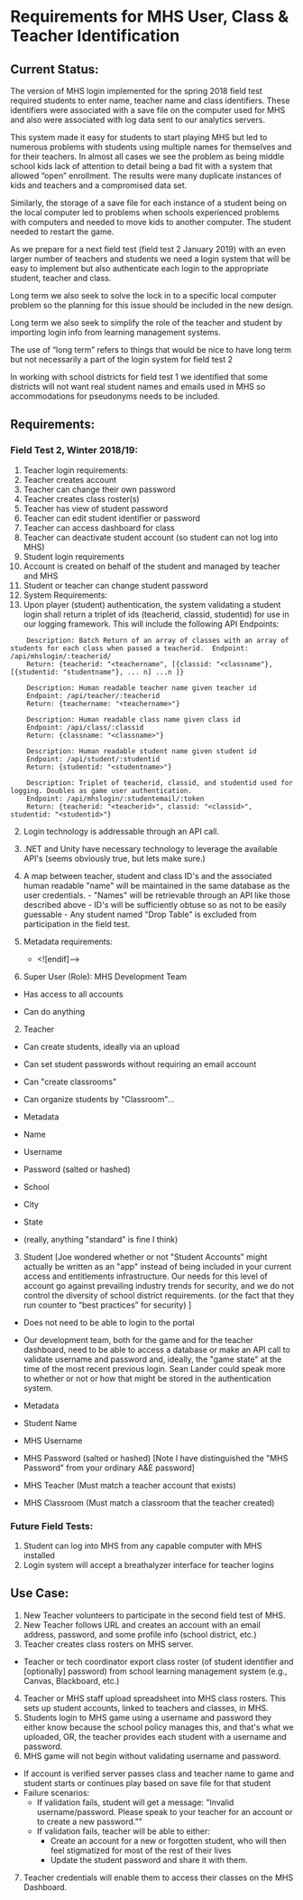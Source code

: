 
# Requirements for MHS User, Class & Teacher Identification

## Current Status:

The version of MHS login implemented for the spring 2018 field test required students to enter name, teacher name and class identifiers. These identifiers were associated with a save file on the computer used for MHS and also were associated with log data sent to our analytics servers.

This system made it easy for students to start playing MHS but led to numerous problems with students using multiple names for themselves and for their teachers. In almost all cases we see the problem as being middle school kids lack of attention to detail being a bad fit with a system that allowed “open” enrollment. The results were many duplicate instances of kids and teachers and a compromised data set.

Similarly, the storage of a save file for each instance of a student being on the local computer led to problems when schools experienced problems with computers and needed to move kids to another computer. The student needed to restart the game.

As we prepare for a next field test (field test 2 January 2019) with an even larger number of teachers and students we need a login system that will be easy to implement but also authenticate each login to the appropriate student, teacher and class.

Long term we also seek to solve the lock in to a specific local computer problem so the planning for this issue should be included in the new design.

Long term we also seek to simplify the role of the teacher and student by importing login info from learning management systems.

The use of “long term” refers to things that would be nice to have long term but not necessarily a part of the login system for field test 2

In working with school districts for field test 1 we identified that some districts will not want real student names and emails used in MHS so accommodations for pseudonyms needs to be included.


## Requirements:
### Field Test 2, Winter 2018/19:

1.	Teacher login requirements:
  1.  Teacher creates account
  3.	Teacher can change their own password
  6.	Teacher creates class roster(s)
  8.	Teacher has view of student password
  9.	Teacher can edit student identifier or password
  10.	Teacher can access dashboard for class
  11.	Teacher can deactivate student account (so student can not log into MHS)
1. Student login requirements
  4.	Account is created on behalf of the student and managed by teacher and MHS
  5.	Student or teacher can change student password
1. System Requirements:
  1. Upon player (student) authentication, the system validating a student login shall return a triplet of ids (teacherid, classid, studentid) for use in our logging framework. This will include the following API Endpoints:
```
    Description: Batch Return of an array of classes with an array of students for each class when passed a teacherid.  Endpoint: /api/mhslogin/:teacherid/
    Return: {teacherid: "<teachername", [{classid: "<classname"}, [{studentid: "studentname"}, ... n] ...n ]}

    Description: Human readable teacher name given teacher id
    Endpoint: /api/teacher/:teacherid
    Return: {teachername: "<teachername>"}

    Description: Human readable class name given class id
    Endpoint: /api/class/:classid
    Return: {classname: "<classname>"}

    Description: Human readable student name given student id
    Endpoint: /api/student/:studentid
    Return: {studentid: "<studentname>"}

    Description: Triplet of teacherid, classid, and studentid used for logging. Doubles as game user authentication.
    Endpoint: /api/mhslogin/:studentemail/:token
    Return: {teacherid: "<teacherid>", classid: "<classid>", studentid: "<studentid>"}
```
  2. Login technology is addressable through an API call.
  3. .NET and Unity have necessary technology to leverage the available API's (seems obviously true, but lets make sure.)
  4. A map between teacher, student and class ID's and the associated human readable "name" will be maintained in the same database as the user credentials.
    - "Names" will be retrievable through an API like those described above
    - ID's will be sufficiently obtuse so as not to be easily guessable
    - Any student named "Drop Table" is excluded from participation in the field test.
  5. Metadata requirements: 
	  - <![endif]-->

1. Super User (Role): MHS Development Team

- Has access to all accounts

- Can do anything

2. Teacher

- Can create students, ideally via an upload

- Can set student passwords without requiring an email account

- Can "create classrooms"

- Can organize students by "Classroom"...

- Metadata

- Name

- Username

- Password (salted or hashed)

- School

- City

- State

- (really, anything "standard" is fine I think)

3. Student [Joe wondered whether or not "Student Accounts" might actually be written as an "app" instead of being included in your current access and entitlements infrastructure. Our needs for this level of account go against prevailing industry trends for security, and we do not control the diversity of school district requirements. (or the fact that they run counter to “best practices” for security) ]

- Does not need to be able to login to the portal

- Our development team, both for the game and for the teacher dashboard, need to be able to access a database or make an API call to validate username and password and, ideally, the "game state" at the time of the most recent previous login. Sean Lander could speak more to whether or not or how that might be stored in the authentication system.

- Metadata
- Student Name
- MHS Username
- MHS Password (salted or hashed) [Note I have distinguished the "MHS Password" from your ordinary A&E password]
- MHS Teacher (Must match a teacher account that exists)
- MHS Classroom (Must match a classroom that the teacher created)

### Future Field Tests:
1. Student can log into MHS from any capable computer with MHS installed
2. Login system will accept a breathalyzer interface for teacher logins

## Use Case:

1. New Teacher volunteers to participate in the second field test of MHS.
2. New Teacher follows URL and creates an account with an email address, password, and some profile info (school district, etc.)
3. Teacher creates class rosters on MHS server.
  - Teacher or tech coordinator export class roster (of student identifier and [optionally] password) from school learning management system (e.g., Canvas, Blackboard, etc.)
4. Teacher or MHS staff upload spreadsheet into MHS class rosters.  This sets up student accounts, linked to teachers and classes, in MHS.
5. Students login to MHS game using a username and password they either know because the school policy manages this, and that's what we uploaded, OR, the teacher provides each student with a username and password.
6. MHS game will not begin without validating username and password.
  - If account is verified server passes class and teacher name to game and student starts or continues play based on save file for that student
  - Failure scenarios:
    -	If validation fails, student will get a message: "Invalid username/password. Please speak to your teacher for an account or to create a new password.""
    - If validation fails, teacher will be able to either:
      - Create an account for a new or forgotten student, who will then feel stigmatized for most of the rest of their lives
      - Update the student password and share it with them.
7. Teacher credentials will enable them to access their classes on the MHS Dashboard.

<!--stackedit_data:
eyJoaXN0b3J5IjpbMTQ2MjcxNTUxOCwtMTQyOTMxMjldfQ==
-->
